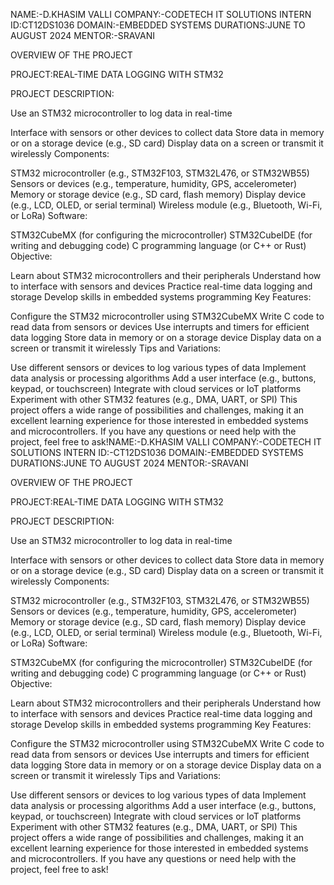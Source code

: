 NAME:-D.KHASIM VALLI COMPANY:-CODETECH IT SOLUTIONS INTERN ID:CT12DS1036 DOMAIN:-EMBEDDED SYSTEMS DURATIONS:JUNE TO AUGUST 2024 MENTOR:-SRAVANI

OVERVIEW OF THE PROJECT

PROJECT:REAL-TIME DATA LOGGING WITH STM32

PROJECT DESCRIPTION:

Use an STM32 microcontroller to log data in real-time

Interface with sensors or other devices to collect data
Store data in memory or on a storage device (e.g., SD card)
Display data on a screen or transmit it wirelessly
Components:

STM32 microcontroller (e.g., STM32F103, STM32L476, or STM32WB55)
Sensors or devices (e.g., temperature, humidity, GPS, accelerometer)
Memory or storage device (e.g., SD card, flash memory)
Display device (e.g., LCD, OLED, or serial terminal)
Wireless module (e.g., Bluetooth, Wi-Fi, or LoRa)
Software:

STM32CubeMX (for configuring the microcontroller)
STM32CubeIDE (for writing and debugging code)
C programming language (or C++ or Rust)
Objective:

Learn about STM32 microcontrollers and their peripherals
Understand how to interface with sensors and devices
Practice real-time data logging and storage
Develop skills in embedded systems programming
Key Features:

Configure the STM32 microcontroller using STM32CubeMX
Write C code to read data from sensors or devices
Use interrupts and timers for efficient data logging
Store data in memory or on a storage device
Display data on a screen or transmit it wirelessly
Tips and Variations:

Use different sensors or devices to log various types of data
Implement data analysis or processing algorithms
Add a user interface (e.g., buttons, keypad, or touchscreen) Integrate with cloud services or IoT platforms
Experiment with other STM32 features (e.g., DMA, UART, or SPI)
This project offers a wide range of possibilities and challenges, making it an excellent learning experience for those interested in embedded systems and microcontrollers. If you have any questions or need help with the project, feel free to ask!NAME:-D.KHASIM VALLI COMPANY:-CODETECH IT SOLUTIONS INTERN ID:-CT12DS1036 DOMAIN:-EMBEDDED SYSTEMS DURATIONS:JUNE TO AUGUST 2024 MENTOR:-SRAVANI

OVERVIEW OF THE PROJECT

PROJECT:REAL-TIME DATA LOGGING WITH STM32

PROJECT DESCRIPTION:

Use an STM32 microcontroller to log data in real-time

Interface with sensors or other devices to collect data
Store data in memory or on a storage device (e.g., SD card)
Display data on a screen or transmit it wirelessly
Components:

STM32 microcontroller (e.g., STM32F103, STM32L476, or STM32WB55)
Sensors or devices (e.g., temperature, humidity, GPS, accelerometer)
Memory or storage device (e.g., SD card, flash memory)
Display device (e.g., LCD, OLED, or serial terminal)
Wireless module (e.g., Bluetooth, Wi-Fi, or LoRa)
Software:

STM32CubeMX (for configuring the microcontroller)
STM32CubeIDE (for writing and debugging code)
C programming language (or C++ or Rust)
Objective:

Learn about STM32 microcontrollers and their peripherals
Understand how to interface with sensors and devices
Practice real-time data logging and storage
Develop skills in embedded systems programming
Key Features:

Configure the STM32 microcontroller using STM32CubeMX
Write C code to read data from sensors or devices
Use interrupts and timers for efficient data logging
Store data in memory or on a storage device
Display data on a screen or transmit it wirelessly
Tips and Variations:

Use different sensors or devices to log various types of data
Implement data analysis or processing algorithms
Add a user interface (e.g., buttons, keypad, or touchscreen) Integrate with cloud services or IoT platforms
Experiment with other STM32 features (e.g., DMA, UART, or SPI)
This project offers a wide range of possibilities and challenges, making it an excellent learning experience for those interested in embedded systems and microcontrollers. If you have any questions or need help with the project, feel free to ask!
